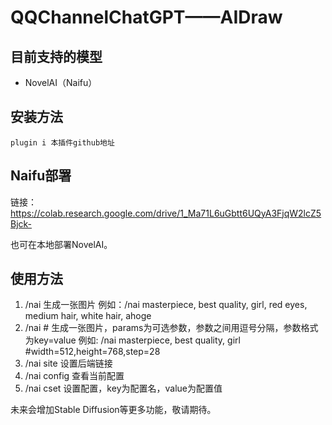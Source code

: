 # QQChannelChatGPT——AIDraw

## 目前支持的模型

- NovelAI（Naifu）

## 安装方法
 
`plugin i 本插件github地址`

## Naifu部署

链接：https://colab.research.google.com/drive/1_Ma71L6uGbtt6UQyA3FjqW2lcZ5Bjck-

也可在本地部署NovelAI。


## 使用方法

1. /nai <prompt> 生成一张图片
例如：/nai masterpiece, best quality, girl, red eyes, medium hair, white hair, ahoge
2. /nai <prompt> #<params> 生成一张图片，params为可选参数，参数之间用逗号分隔，参数格式为key=value
例如: /nai masterpiece, best quality, girl #width=512,height=768,step=28
3. /nai site <url> 设置后端链接
4. /nai config 查看当前配置
5. /nai cset <key> <value> 设置配置，key为配置名，value为配置值

未来会增加Stable Diffusion等更多功能，敬请期待。